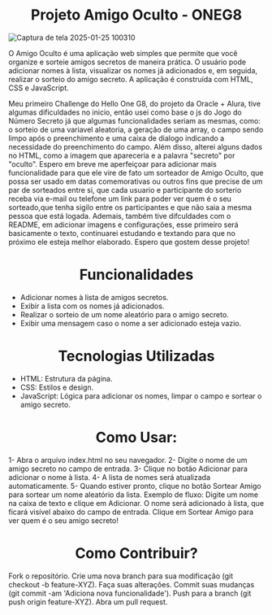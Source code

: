 <h1 align="center">Projeto Amigo Oculto - ONEG8 </h1>


![Captura de tela 2025-01-25 100310](https://github.com/user-attachments/assets/e147d35a-ff5e-4b66-87aa-7dee6e358225)





O Amigo Oculto é uma aplicação web simples que permite que você organize e sorteie amigos secretos de maneira prática. O usuário pode adicionar nomes à lista, visualizar os nomes já adicionados e, em seguida, realizar o sorteio do amigo secreto. A aplicação é construída com HTML, CSS e JavaScript.

Meu primeiro Challenge do Hello One G8, do projeto da Oracle + Alura, tive algumas dificuldades no inicio, então usei como base o js do Jogo do Número Secreto já que algumas funcionalidades seriam as mesmas, como: o sorteio de uma variavel aleatoria, a geração de uma array, o campo sendo limpo após o preenchimento e uma caixa de  dialogo indicando a necessidade do preenchimento do campo. Além disso, alterei alguns dados no HTML, como a imagem que apareceria e a palavra "secreto" por "oculto". Espero em breve me aperfeiçoar para adicionar mais funcionalidade para que ele vire de fato um sorteador de Amigo Oculto, que possa ser usado em datas comemorativas ou outros fins que precise de um par de sorteados entre si, que cada usuario e participante do sorterio receba via e-mail ou telefone um link para poder ver quem é o seu sorteado,que tenha sigilo entre os participantes e que não saia a mesma pessoa que está logada. Ademais, também tive difculdades com o README, em adicionar imagens e configurações, esse primeiro será basicamente o texto, continuarei estudando e textando para que no próximo ele esteja melhor elaborado. Espero que gostem desse projeto! 

<h1 align="center">Funcionalidades </h1>

- Adicionar nomes à lista de amigos secretos.
- Exibir a lista com os nomes já adicionados.
- Realizar o sorteio de um nome aleatório para o amigo secreto.
- Exibir uma mensagem caso o nome a ser adicionado esteja vazio.
  
<h1 align="center">Tecnologias Utilizadas </h1>

- HTML: Estrutura da página.
- CSS: Estilos e design.
- JavaScript: Lógica para adicionar os nomes, limpar o campo e sortear o amigo secreto.
  
<h1 align="center">Como Usar: </h1>

1- Abra o arquivo index.html no seu navegador.
2- Digite o nome de um amigo secreto no campo de entrada.
3- Clique no botão Adicionar para adicionar o nome à lista.
4- A lista de nomes será atualizada automaticamente.
5- Quando estiver pronto, clique no botão Sortear Amigo para sortear um nome aleatório da lista.
Exemplo de fluxo:
Digite um nome na caixa de texto e clique em Adicionar.
O nome será adicionado à lista, que ficará visível abaixo do campo de entrada.
Clique em Sortear Amigo para ver quem é o seu amigo secreto!

<h1 align="center">Como Contribuir? </h1>

Fork o repositório.
Crie uma nova branch para sua modificação (git checkout -b feature-XYZ).
Faça suas alterações.
Commit suas mudanças (git commit -am 'Adiciona nova funcionalidade').
Push para a branch (git push origin feature-XYZ).
Abra um pull request.
